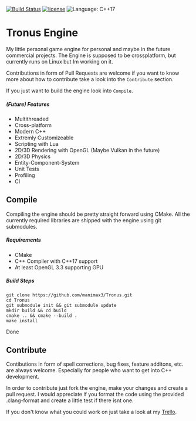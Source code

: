 [![Build Status](https://travis-ci.org/manimax3/Tronus.svg?branch=develop)](https://travis-ci.org/manimax3/Tronus)
[![license](https://img.shields.io/github/license/mashape/apistatus.svg)](https://github.com/manimax3/Tronus/blob/master/LICENSE)
![Language: C++17](https://img.shields.io/badge/language-C%2B%2B17-0afce4.svg)

# Tronus Engine

My little personal game engine for personal and maybe in the future commercial projects. The Engine is supposed to be crossplatform, but currently runs on Linux but Im working on it.

Contributions in form of Pull Requests are welcome if you want to know more about how to contribute take a look into the `Contribute` section.

If you just want to build the engine look into `Compile`.

##### (Future) Features
- Multithreaded
- Cross-platform
- Modern C++
- Extremly Customizeable
- Scripting with Lua
- 2D/3D Rendering with OpenGL (Maybe Vulkan in the future)
- 2D/3D Physics
- Entity-Component-System
- Unit Tests
- Profiling
- CI

## Compile

Compiling the engine should be pretty straight forward using CMake. All the currently required libraries are shipped with the engine using git submodules.

##### Requirements
- CMake
- C++ Compiler with C++17 support
- At least OpenGL 3.3 supporting GPU

##### Build Steps
```
git clone https://github.com/manimax3/Tronus.git
cd Tronus
git submodule init && git submodule update
mkdir build && cd build
cmake .. && cmake --build .
make install
```
Done

## Contribute

Contibutions in form of spell corrections, bug fixes, feature additons, etc. are always welcome. Especially for people who want to get into C++ development.

In order to contribute just fork the engine, make your changes and create a pull request. I would appreciate if you format the code using the provided .clang-format and create a little test if there isnt one.

If you don't know what you could work on just take a look at my [Trello](https://trello.com/b/oo6t4vjO/tronus).

